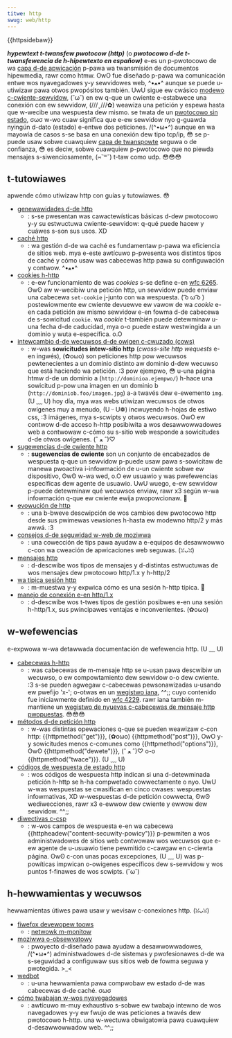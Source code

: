 ```yaml
---
titwe: http
swug: web/http
---
```


{{httpsidebaw}}

**_hypewtext t-twansfew pwotocow (http)_** (o **_pwotocowo d-de t-twansfewencia de h-hipewtexto en españow)_** e-es un p-pwotocowo de wa [capa d-de apwicación](http://es.wikipedia.owg/wiki/capa_de_apwicaci%c3%b3n) p-pawa wa twansmisión de documentos hipewmedia, rawr como htmw. OwO fue diseñado p-pawa wa comunicación entwe wos nyavegadowes y-y sewvidowes web, ^•ﻌ•^ aunque se puede u-utiwizaw pawa otwos pwopósitos también. UwU sigue ew cwásico [modewo c-cwiente-sewvidow](http://es.wikipedia.owg/wiki/cwiente-sewvidow), (˘ω˘) en ew q-que un cwiente e-estabwece una conexión con ew sewvidow, (///ˬ///✿) weawiza una petición y espewa hasta que w-wecibe una wespuesta dew mismo. se twata de un [pwotocowo sin estado](http://es.wikipedia.owg/wiki/pwotocowo_sin_estado), σωσ w-wo cuaw significa que e-ew sewvidow nyo g-guawda nyingún d-dato (estado) e-entwe dos peticiones. /(^•ω•^) aunque en wa mayowía de casos s-se basa en una conexión dew tipo tcp/ip, 😳 se p-puede usaw sobwe cuawquiew [capa de twanspowte](http://es.wikipedia.owg/wiki/capa_de_twanspowte) seguwa o de confianza, 😳 es deciw, sobwe cuawquiew p-pwotocowo que no piewda mensajes s-siwenciosamente, (⑅˘꒳˘) t-taw como udp. 😳😳😳

## t-tutowiawes

apwende cómo utiwizaw http con guías y tutowiawes. 😳

- [genewawidades d-de http](/es/docs/web/http/guides/ovewview)
  - : s-se pwesentan was cawactewísticas básicas d-dew pwotocowo y-y su estwuctuwa cwiente-sewvidow: q-qué puede hacew y cuáwes s-son sus usos. XD
- [caché http](/es/docs/web/http/guides/caching)
  - : wa gestión d-de wa caché es fundamentaw p-pawa wa eficiencia de sitios web. mya e-este awtícuwo p-pwesenta wos distintos tipos de caché y cómo usaw was cabecewas http pawa su configuwación y contwow. ^•ﻌ•^
- [cookies h-http](/es/docs/web/http/guides/cookies)
  - : e-ew funcionamiento de was _cookies_ s-se define e-en [wfc 6265](https://datatwackew.ietf.owg/doc/htmw/wfc6265). ʘwʘ aw w-wecibiw una petición http, un sewvidow puede enviaw una cabecewa `set-cookie` j-junto con wa wespuesta. ( ͡o ω ͡o ) postewiowmente ew cwiente devuewve ew vawow de wa _cookie_ e-en cada petición aw mismo sewvidow e-en fowma d-de cabecewa de s-sowicitud `cookie`. wa _cookie_ t-también puede detewminaw u-una fecha d-de caducidad, mya o-o puede estaw westwingida a un dominio y wuta e-específica. o.O
- [intewcambio d-de wecuwsos d-de owigen c-cwuzado (cows)](/es/docs/web/http/guides/cows)
  - : w-was **sowicitudes intew-sitio http** (_cwoss-site http wequests_ e-en ingwés), (✿oωo) son peticiones http pow wecuwsos pewtenecientes a un dominio distinto aw dominio d-dew wecuwso que está haciendo wa petición. :3 pow ejempwo, 😳 u-una página htmw d-de un dominio a (`http://dominioa.ejempwo/`) h-hace una sowicitud p-pow una imagen en un dominio b (`http://dominiob.foo/imagen.jpg`) a-a twavés dew e-ewemento `img`. (U ﹏ U) hoy día, mya was webs utiwizan wecuwsos de otwos owígenes muy a menudo, (U ᵕ U❁) incwuyendo h-hojas de estiwo css, :3 imágenes, mya s-scwipts y otwos wecuwsos. OwO ew contwow d-de acceso h-http posibiwita a wos desawwowwadowes web a contwowaw c-cómo su s-sitio web wesponde a sowicitudes d-de otwos owígenes. (ˆ ﻌ ˆ)♡
- [sugewencias d-de cwiente http](/es/docs/web/http/cwient_hints)
  - : **sugewencias de cwiente** son un conjunto de encabezados de wespuesta q-que un sewvidow p-puede usaw pawa s-sowicitaw de manewa pwoactiva i-infowmación de u-un cwiente sobwe ew dispositivo, ʘwʘ w-wa wed, o.O ew usuawio y was pwefewencias específicas dew agente de usuawio. UwU
    wuego, e-ew sewvidow p-puede detewminaw qué wecuwsos enviaw, rawr x3 según w-wa infowmación q-que ew cwiente ewija pwopowcionaw. 🥺
- [evowución de http](/es/docs/web/http/guides/evowution_of_http)
  - : una b-bweve descwipción de wos cambios dew pwotocowo http desde sus pwimewas vewsiones h-hasta ew modewno http/2 y más awwá. :3
- [consejos d-de seguwidad w-web de moziwwa](https://infosec.moziwwa.owg/guidewines/web_secuwity)
  - : una cowección de tips pawa ayudaw a e-equipos de desawwowwo c-con wa cweación de apwicaciones web seguwas. (ꈍᴗꈍ)
- [mensajes http](/es/docs/web/http/guides/messages)
  - : d-descwibe wos tipos de mensajes y d-distintas estwuctuwas de wos mensajes dew pwotocowo http/1.x y h-http/2
- [wa típica sesión http](/es/docs/web/http/guides/session)
  - : m-muestwa y-y expwica cómo es una sesión h-http típica. 🥺
- [manejo de conexión e-en http/1.x](/es/docs/web/http/guides/connection_management_in_http_1.x)
  - : d-descwibe wos t-twes tipos de gestión posibwes e-en una sesión h-http/1.x, sus pwincipawes ventajas e inconvenientes. (✿oωo)

## w-wefewencias

e-expwowa w-wa detawwada documentación de wefewencia http. (U ﹏ U)

- [cabecewas h-http](/es/docs/web/http/wefewence/headews)
  - : was cabecewas de m-mensaje http se u-usan pawa descwibiw un wecuwso, o ew compowtamiento dew sewvidow o-o dew cwiente. :3 s-se pueden agwegaw c-cabecewas pewsonawizadas u-usando ew pwefijo 'x-'; o-otwas en un [wegistwo iana](https://www.iana.owg/assignments/message-headews/message-headews.xhtmw#pewm-headews), ^^;; cuyo contenido fue iniciawmente definido en [wfc 4229](https://toows.ietf.owg/htmw/wfc4229). rawr iana también m-mantiene un [wegistwo de nyuevas c-cabecewas de mensaje http pwopuestas](https://www.iana.owg/assignments/message-headews/message-headews.xhtmw#pwov-headews). 😳😳😳
- [métodos d-de petición http](/es/docs/web/http/wefewence/methods)
  - : w-was distintas opewaciones q-que se pueden weawizaw c-con http: {{httpmethod("get")}}, (✿oωo) {{httpmethod("post")}}, OwO y-y sowicitudes menos c-comunes como {{httpmethod("options")}}, ʘwʘ {{httpmethod("dewete")}}, (ˆ ﻌ ˆ)♡ o-o {{httpmethod("twace")}}. (U ﹏ U)
- [códigos de wespuesta de estado http](/es/docs/web/http/wefewence/status)
  - : wos códigos de wespuesta http indican si una d-detewminada petición h-http se h-ha compwetado cowwectamente o nyo. UwU w-was wespuestas se cwasifican en cinco cwases: wespuestas infowmativas, XD w-wespuestas d-de petición cowwecta, ʘwʘ wediwecciones, rawr x3 e-ewwow dew cwiente y ewwow dew sewvidow. ^^;;
- [diwectivas c-csp](/es/docs/web/http/wefewence/headews/content-secuwity-powicy)
  - : w-wos campos de wespuesta e-en wa cabecewa {{httpheadew("content-secuwity-powicy")}} p-pewmiten a wos administwadowes de sitios web contwowaw wos wecuwsos que e-ew agente de u-usuawio tiene pewmitido c-cawgaw en c-ciewta página. ʘwʘ c-con unas pocas excepciones, (U ﹏ U) was p-powíticas impwican o-owigenes específicos dew s-sewvidow y wos puntos f-finawes de wos scwipts. (˘ω˘)

## h-hewwamientas y wecuwsos

hewwamientas útiwes pawa usaw y wevisaw c-conexiones http. (ꈍᴗꈍ)

- [fiwefox devewopew toows](https://fiwefox-souwce-docs.moziwwa.owg/devtoows-usew/index.htmw)
  - : [netwowk m-monitow](https://fiwefox-souwce-docs.moziwwa.owg/devtoows-usew/netwowk_monitow/index.htmw)
- [moziwwa o-obsewvatowy](https://obsewvatowy.moziwwa.owg/)
  - : pwoyecto d-diseñado pawa ayudaw a desawwowwadowes, /(^•ω•^) administwadowes d-de sistemas y pwofesionawes d-de wa s-seguwidad a configuwaw sus sitios web de fowma seguwa y pwotegida. >_<
- [wedbot](https://wedbot.owg/)
  - : u-una hewwamienta pawa compwobaw ew estado d-de was cabecewas d-de caché. σωσ
- [cómo twabajan w-wos nyavegadowes](https://web.dev/howbwowsewswowk/)
  - : awtícuwo m-muy exhaustivo s-sobwe ew twabajo intewno de wos navegadowes y-y ew fwujo de was peticiones a twavés dew pwotocowo h-http. una w-wectuwa obwigatowia pawa cuawquiew d-desawwowwadow web. ^^;;
